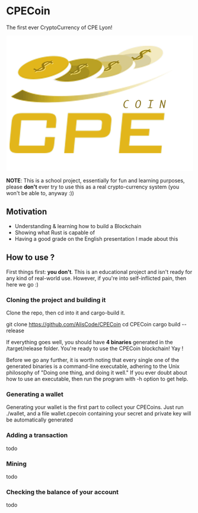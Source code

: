 # CPECoin

The first ever CryptoCurrency of CPE Lyon!

<p align="center">
<img src="https://raw.githubusercontent.com/AlisCode/CPECoin/master/coin.png" alt="Project logo">
</p>

**NOTE**: This is a school project, essentially for fun and learning purposes, please **don't** ever try to use this as a real crypto-currency system (you won't be able to, anyway :))

## Motivation

* Understanding & learning how to build a Blockchain
* Showing what Rust is capable of
* Having a good grade on the English presentation I made about this 

## How to use ?

First things first: **you don't**. This is an educational project and isn't ready for any kind of real-world use. However, if you're into self-inflicted pain, then here we go :)

### Cloning the project and building it

Clone the repo, then cd into it and cargo-build it.

git clone https://github.com/AlisCode/CPECoin
cd CPECoin
cargo build --release

If everything goes well, you should have **4 binaries** generated in the /target/release folder.
You're ready to use the CPECoin blockchain! Yay !

Before we go any further, it is worth noting that every single one of the generated binaries is a command-line executable, adhering to the Unix philosophy of "Doing one thing, and doing it well."
If you ever doubt about how to use an executable, then run the program with -h option to get help.

### Generating a wallet 

Generating your wallet is the first part to collect your CPECoins. Just run ./wallet, and a file wallet.cpecoin containing your secret and private key will be automatically generated

### Adding a transaction 

todo

### Mining

todo

### Checking the balance of your account

todo
